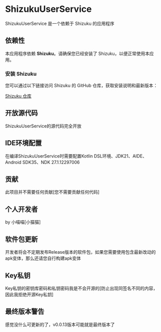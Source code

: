 # ShizukuUserService

ShizukuUserService 是一个依赖于 Shizuku 的应用程序

## 依赖性

本应用程序依赖 **Shizuku**。请确保您已经安装了 Shizuku，以便正常使用本应用。

### 安装 Shizuku

您可以通过以下链接访问 Shizuku 的 GitHub 仓库，获取安装说明和最新版本：

[Shizuku 仓库](https://github.com/RikkaApps/Shizuku)

## 开放源代码

ShizukuUserService的源代码完全开放

## IDE环境配置

在编译ShizukuUserService时需要配置Kotlin DSL环境、JDK21、AIDE、Android SDK35、NDK 27.1.12297006

## 贡献

此项目并不需要任何贡献[您不需要贡献任何代码]

## 个人开发者

by 小喵喵[小猫猫]

## 软件包更新

开发者将会不定期发布Release版本的软件包，如果您需要使用包含最新改动的apk变体，那么还请您自行构建apk变体

## Key私钥

Key私钥的密钥库密码和私钥密码我是不会开源的[防止出现同签名不同的内容，因此我拒绝开源Key私钥]

## 最终版本警告

感觉没什么可更新的了，v0.0.13版本可能就是最终版本了